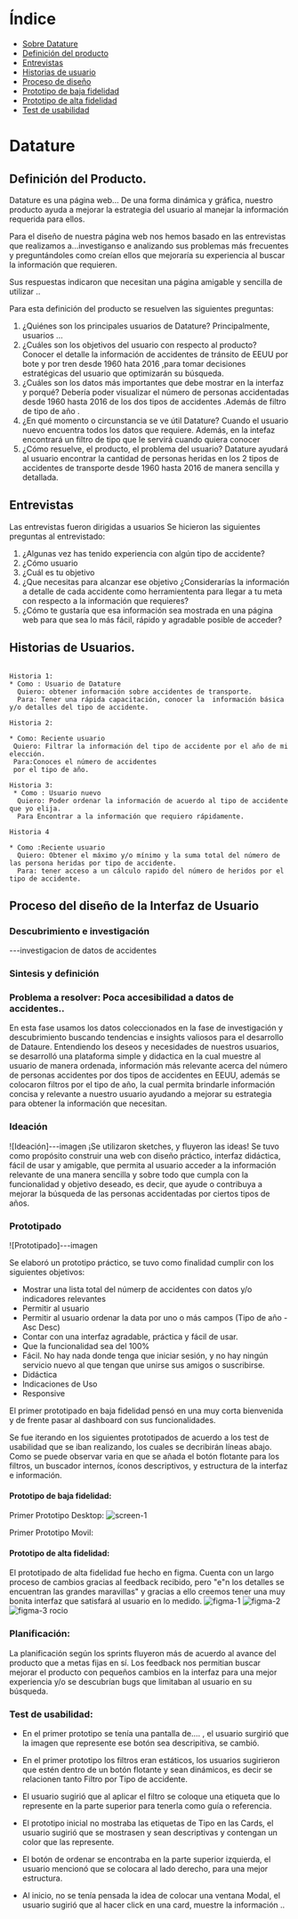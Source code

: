 # Índice
*  [Sobre Datature](#Datature)
*  [Definición del producto](#)
*  [Entrevistas](#)
*  [Historias de usuario](#p)
*  [Proceso de diseño](#p)
*  [Prototipo de baja fidelidad](#p)
*  [Prototipo de alta fidelidad](#preámbulo)
*  [Test de usabilidad](#preámbulo)

# Datature
## Definición del Producto.
Datature es una página web...
De una forma dinámica y gráfica, nuestro producto ayuda a mejorar la estrategia del usuario al manejar la información requerida para ellos.

Para el diseño de nuestra página web nos hemos basado en las entrevistas que realizamos a...investiganso e analizando sus problemas más frecuentes y preguntándoles como creían ellos que mejoraría su experiencia al buscar la información que requieren. 

Sus respuestas indicaron que necesitan una página amigable y sencilla de utilizar ..

Para esta definición del producto se resuelven las siguientes preguntas:
1. ¿Quiénes son los principales usuarios de Datature? Principalmente, usuarios ...
2. ¿Cuáles son los objetivos del usuario con respecto al producto? Conocer el detalle la información de accidentes de tránsito de EEUU por bote y por tren desde 1960 hata 2016 ,para tomar decisiones estratégicas del usuario  que optimizarán su búsqueda.
3. ¿Cuáles son los datos más importantes que debe mostrar en la interfaz y porqué? Debería poder visualizar el número de personas accidentadas desde 1960 hasta 2016 de los dos tipos de accidentes .Además de filtro de tipo de año .
4. ¿En qué momento o circunstancia se ve útil Datature? Cuando el usuario nuevo encuentra todos los datos que requiere. Además, en la intefaz encontrará un filtro de tipo que le servirá cuando quiera conocer 
5. ¿Cómo resuelve, el producto, el problema del usuario? Datature ayudará al usuario encontrar la cantidad de personas heridas en los 2 tipos de accidentes de transporte desde 1960 hasta 2016 de manera sencilla y detallada.
## Entrevistas
Las entrevistas fueron dirigidas a usuarios 
Se hicieron las siguientes preguntas al entrevistado:
1. ¿Algunas vez has tenido experiencia con algún tipo de accidente?
2. ¿Cómo usuario 
3. ¿Cuál es tu objetivo
4. ¿Que necesitas para alcanzar ese  objetivo ¿Considerarías la información a detalle de cada accidente como herramiententa para llegar a tu meta con respecto a la información que requieres?
5. ¿Cómo te gustaría que esa información sea mostrada en una página web para que sea lo más fácil, rápido y agradable posible de acceder?

## Historias de Usuarios.
```plain

Historia 1:
* Como : Usuario de Datature
  Quiero: obtener información sobre accidentes de transporte.
  Para: Tener una rápida capacitación, conocer la  información básica y/o detalles del tipo de accidente.
  ```
 ```plain
 Historia 2:

* Como: Reciente usuario
  Quiero: Filtrar la información del tipo de accidente por el año de mi elección.
  Para:Conoces el número de accidentes
  por el tipo de año. 

  ```
```plain
Historia 3:
 * Como : Usuario nuevo
  Quiero: Poder ordenar la información de acuerdo al tipo de accidente que yo elija.
  Para Encontrar a la información que requiero rápidamente.
```
```plain
Historia 4

* Como :Reciente usuario
  Quiero: Obtener el máximo y/o mínimo y la suma total del número de las persona heridas por tipo de accidente.
  Para: tener acceso a un cálculo rapido del número de heridos por el tipo de accidente.
  ```


## Proceso del diseño de la Interfaz de Usuario
### Descubrimiento e investigación
---investigacion de datos de accidentes

### Sintesis y definición

### Problema a resolver: Poca accesibilidad a datos de accidentes..

En esta fase usamos los datos coleccionados en la fase de investigación y descubrimiento buscando tendencias e insights valiosos para el desarrollo de Dataure. Entendiendo los deseos y necesidades de nuestros usuarios, se desarrolló una plataforma simple y didactica en la cual muestre al usuario de manera ordenada, información más relevante acerca del número de personas accidentes por dos tipos de accidentes en EEUU, además se colocaron filtros por el tipo de año, la cual permita brindarle información concisa y relevante a nuestro usuario ayudando a mejorar su estrategia para obtener la información que necesitan.
### Ideación
![Ideación]---imagen
¡Se utilizaron sketches, y fluyeron las ideas! Se tuvo como propósito construir una web con diseño práctico, interfaz didáctica, fácil de usar y amigable, que permita al usuario acceder a la información relevante de una manera sencilla y sobre todo que cumpla con la funcionalidad y objetivo deseado, es decir, que ayude o contribuya a mejorar la búsqueda de las personas accidentadas por ciertos tipos de años.
### Prototipado
![Prototipado]---imagen

Se elaboró un prototipo práctico, se tuvo como finalidad cumplir con los siguientes objetivos:

- Mostrar una lista total del númerp de accidentes con datos y/o indicadores relevantes
- Permitir al usuario 
- Permitir al usuario ordenar la data por uno o más campos (Tipo de año - Asc Desc)
- Contar con una interfaz agradable, práctica y fácil de usar.
- Que la funcionalidad sea del 100%
- Fácil. No hay nada donde tenga que iniciar sesión, y no hay ningún servicio nuevo al que tengan que unirse sus amigos o suscribirse.
- Didáctica
- Indicaciones de Uso
- Responsive

El primer prototipado en baja fidelidad pensó en una muy corta bienvenida y de frente pasar al dashboard con sus funcionalidades.

Se fue iterando en los siguientes prototipados de acuerdo a los test de usabilidad que se iban realizando, los cuales se decribirán líneas abajo. Como se puede observar varia en que se añada el botón flotante para los filtros, un buscador internos, íconos descriptivos, y estructura de la interfaz e información.
#### Prototipo de baja fidelidad:
Primer Prototipo Desktop:
![screen-1](https://i.ibb.co/4T5bL4w/Presentacio-n-sin-ti-tulo.png)

Primer Prototipo Movil:
#### Prototipo de alta fidelidad:
El prototipado de alta fidelidad fue hecho en figma. Cuenta con un largo proceso de cambios gracias al feedback recibido, pero "e"n los detalles se encuentran las grandes maravillas" y gracias a ello creemos tener una muy bonita interfaz que satisfará al usuario en lo medido.
![figma-1](https://i.ibb.co/M5yzfpP/7.png)
![figma-2](https://i.ibb.co/wM3tHzd/8.png)
![figma-3](https://i.ibb.co/6WMhBtF/9.png)
rocio

### Planificación:

La planificación según los sprints fluyeron más de acuerdo al avance del producto que a metas fijas en sí. Los feedback nos permitian buscar mejorar el producto con pequeños cambios en la interfaz para una mejor experiencia y/o se descubrían bugs que limitaban al usuario en su búsqueda.


### Test de usabilidad:

- En el primer prototipo se tenía una pantalla de.... , el usuario surgirió que la imagen que represente ese botón sea descripitiva, se cambió.

- En el primer prototipo los filtros eran estáticos, los usuarios sugirieron que estén dentro de un botón flotante y sean dinámicos, es decir se relacionen tanto Filtro por Tipo de accidente.

- El usuario sugirió que al aplicar el filtro se coloque una etiqueta que lo represente en la parte superior para tenerla como guía o referencia.

- El prototipo inicial no mostraba las etiquetas de Tipo en las Cards, el usuario sugirió que se mostrasen y sean descriptivas y contengan un color que las represente.

- El botón de ordenar se encontraba en la parte superior izquierda, el usuario mencionó que se colocara al lado derecho, para una mejor estructura.

- Al inicio, no se tenía pensada la idea de colocar una ventana Modal, el usuario sugirió que al hacer click en una card, muestre la información ..





